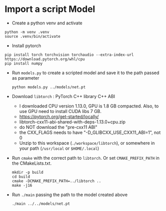 # Import a script Model

- Create a python venv and activate  

```shell
python -m venv .venv
source .venv/bin/activate
```
- Install pytorch  

```shell
pip install torch torchvision torchaudio --extra-index-url https://download.pytorch.org/whl/cpu
pip install numpy
```
- Run `models.py` to create a scripted model and save it to the path passed as parameter
    ```shell
    python models.py ../models/net.pt
    ```
- Download `libtorch` : PyTorch C++ library C++ ABI
    - I downloaded CPU version 1.13.0, GPU is 1.8 GB compacted. Also, to use GPU need to install CUDA libs 7 GB.
    - https://pytorch.org/get-started/locally/
    - libtorch-cxx11-abi-shared-with-deps-1.13.0+cpu.zip
    - do NOT download the "pre-cxx11 ABI"
    - the CXX_FLAGS needs to have "-D_GLIBCXX_USE_CXX11_ABI=1", not 0
    - Unzip to this workspace (`./workspace/libtorch`), or somewhere in your path (`/usr/local` or `$HOME/.local`)
- Run `cmake` with the correct path to `libtorch`. Or set `CMAKE_PREFIX_PATH` in the CMakeLists.txt.

    ```shell
    mkdir -p build
    cd build
    cmake -DCMAKE_PREFIX_PATH=../libtorch ..
    make -j16
    ```
- Run `./main` passing the path to the model created above    

    ```shell
    ./main ../../models/net.pt
    ```